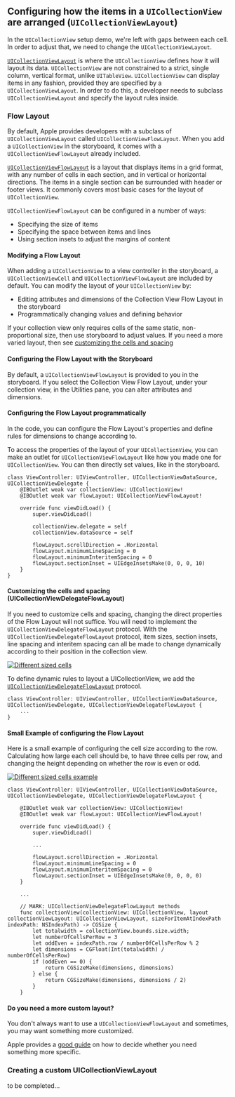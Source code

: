 ## Configuring how the items in a `UICollectionView` are arranged (`UICollectionViewLayout`)

In the `UICollectionView` setup demo, we're left with gaps between each cell. In order to adjust that, we need to change the `UICollectionViewLayout`.

[`UICollectionViewLayout`][layoutlink] is where the `UICollectionView` defines how it will layout its data. `UICollectionView` are not constrained to a strict, single column, vertical format, unlike `UITableView`. `UICollectionView` can display items in any fashion, provided they are specified by a `UICollectionViewLayout`. In order to do this, a developer needs to subclass `UICollectionViewLayout` and specify the layout rules inside.

[layoutlink]:https://developer.apple.com/library/ios/documentation/UIKit/Reference/UICollectionViewLayout_class/index.html

### Flow Layout

By default, Apple provides developers with a subclass of `UICollectionViewLayout` called `UICollectionViewFlowLayout`. When you add a `UICollectionView` in the storyboard, it comes with a `UICollectionViewFlowLayout` already included.

[`UICollectionViewFlowLayout`][flowlayoutlink] is a layout that displays items in a grid format, with any number of cells in each section, and in vertical or horizontal directions. The items in a single section can be surrounded with header or footer views. It commonly covers most basic cases for the layout of `UICollectionView`.

[flowlayoutlink]:https://developer.apple.com/library/ios/documentation/WindowsViews/Conceptual/CollectionViewPGforIOS/UsingtheFlowLayout/UsingtheFlowLayout.html

`UICollectionViewFlowLayout` can be configured in a number of ways:

* Specifying the size of items
* Specifying the space between items and lines
* Using section insets to adjust the margins of content

#### Modifying a Flow Layout
When adding a `UICollectionView` to a view controller in the storyboard, a `UICollectionViewCell` and `UICollectionViewFlowLayout` are included by default. You can modify the layout of your `UICollectionView` by:

* Editing attributes and dimensions of the Collection View Flow Layout in the storyboard
* Programmatically changing values and defining behavior

If your collection view only requires cells of the same static, non-proportional size, then use storyboard to adjust values. If you need a more varied layout, then see [customizing the cells and spacing](#customizing-the-cells-and-spacing-UICollectionViewDelegateFlowLayout)

#### Configuring the Flow Layout with the Storyboard
By default, a `UICollectionViewFlowLayout` is provided to you in the storyboard. If you select the Collection View Flow Layout, under your collection view, in the Utilities pane, you can alter attributes and dimensions.

#### Configuring the Flow Layout programmatically
In the code, you can configure the Flow Layout's properties and define rules for dimensions to change according to.

To access the properties of the layout of your `UICollectionView`, you can make an outlet for `UICollectionViewFlowLayout` like how you made one for `UICollectionView`. You can then directly set values, like in the storyboard.

```
class ViewController: UIViewController, UICollectionViewDataSource, UICollectionViewDelegate {
    @IBOutlet weak var collectionView: UICollectionView!
    @IBOutlet weak var flowLayout: UICollectionViewFlowLayout!
    
	override func viewDidLoad() {
        super.viewDidLoad()
        
        collectionView.delegate = self
        collectionView.dataSource = self

        flowLayout.scrollDirection = .Horizontal
        flowLayout.minimumLineSpacing = 0
        flowLayout.minimumInteritemSpacing = 0
        flowLayout.sectionInset = UIEdgeInsetsMake(0, 0, 0, 10)
    }
}
```

#### Customizing the cells and spacing (UICollectionViewDelegateFlowLayout)

If you need to customize cells and spacing, changing the direct properties of the Flow Layout will not suffice. You will need to implement the `UICollectionViewDelegateFlowLayout` protocol. With the `UICollectionViewDelegateFlowLayout` protocol, item sizes, section insets, line spacing and interitem spacing can all be made to change dynamically according to their position in the collection view.

<a href="https://developer.apple.com/library/ios/documentation/WindowsViews/Conceptual/CollectionViewPGforIOS/UsingtheFlowLayout/UsingtheFlowLayout.html"><img src="https://developer.apple.com/library/ios/documentation/WindowsViews/Conceptual/CollectionViewPGforIOS/Art/flow_horiz_layout_uneven_2x.png" title="Different sized cells" /></a>

To define dynamic rules to layout a UICollectionView, we add the [`UICollectionViewDelegateFlowLayout`][flowlayoutprotocollink] protocol.

[flowlayoutprotocollink]:https://developer.apple.com/library/ios/documentation/UIKit/Reference/UICollectionViewDelegateFlowLayout_protocol/index.html

```
class ViewController: UIViewController, UICollectionViewDataSource, UICollectionViewDelegate, UICollectionViewDelegateFlowLayout {
	...
}
```

#### Small Example of configuring the Flow Layout
Here is a small example of configuring the cell size according to the row. Calculating how large each cell should be, to have three cells per row, and changing the height depending on whether the row is even or odd.

<a href="http://imgur.com/ehSq2LS"><img src="http://i.imgur.com/ehSq2LS.png" title="Different sized cells example" /></a>

```
class ViewController: UIViewController, UICollectionViewDataSource, UICollectionViewDelegate, UICollectionViewDelegateFlowLayout {

    @IBOutlet weak var collectionView: UICollectionView!
    @IBOutlet weak var flowLayout: UICollectionViewFlowLayout!
    
    override func viewDidLoad() {
        super.viewDidLoad()

		...
        
        flowLayout.scrollDirection = .Horizontal
        flowLayout.minimumLineSpacing = 0
        flowLayout.minimumInteritemSpacing = 0
        flowLayout.sectionInset = UIEdgeInsetsMake(0, 0, 0, 0)
    }
	
	...
    
    // MARK: UICollectionViewDelegateFlowLayout methods 
    func collectionView(collectionView: UICollectionView, layout collectionViewLayout: UICollectionViewLayout, sizeForItemAtIndexPath indexPath: NSIndexPath) -> CGSize {
        let totalwidth = collectionView.bounds.size.width;
        let numberOfCellsPerRow = 3
        let oddEven = indexPath.row / numberOfCellsPerRow % 2
        let dimensions = CGFloat(Int(totalwidth) / numberOfCellsPerRow)
        if (oddEven == 0) {
            return CGSizeMake(dimensions, dimensions)
        } else {
            return CGSizeMake(dimensions, dimensions / 2)
        }
    }
```
#### Do you need a more custom layout?

You don't always want to use a `UICollectionViewFlowLayout` and sometimes, you may want something more customized.

Apple provides a [good guide][doyouneedacustomlayoutlink] on how to decide whether you need something more specific.

[doyouneedacustomlayoutlink]:https://developer.apple.com/library/ios/documentation/WindowsViews/Conceptual/CollectionViewPGforIOS/UsingtheFlowLayout/UsingtheFlowLayout.html#//apple_ref/doc/uid/TP40012334-CH3-SW4

### Creating a custom UICollectionViewLayout
to be completed...